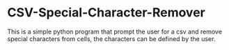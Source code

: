 # CSV-Special-Character-Remover
This is a simple python program that prompt the user for a csv and remove special characters from cells, the characters can be defined by the user.
